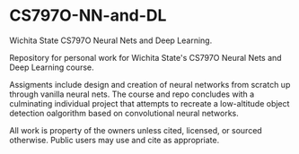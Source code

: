 # CS797O-NN-and-DL
Wichita State CS797O Neural Nets and Deep Learning.

Repository for personal work for Wichita State's CS797O Neural Nets and Deep Learning course.

Assigments include design and creation of neural networks from scratch up through vanilla neural nets. The course and repo concludes with a culminating individual project that attempts to recreate a low-altitude object detection oalgorithm based on convolutional neural networks.

All work is property of the owners unless cited, licensed, or sourced otherwise. Public users may use and cite as appropriate.
